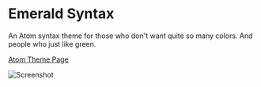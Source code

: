 # Emerald Syntax

An Atom syntax theme for those who don't want quite so many colors. And people who just like green.

[Atom Theme Page](https://atom.io/themes/emerald-syntax)

![Screenshot](https://raw.githubusercontent.com/thequasizillionaire/emerald-syntax/master/screenshot.png)
